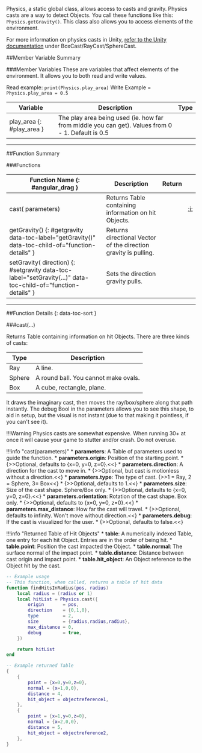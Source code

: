 Physics, a static global class, allows access to casts and gravity. Physics casts are a way to detect Objects. You call these functions like this: `Physics.getGravity()`. This class also allows you to access elements of the environment.

For more information on physics casts in Unity, [refer to the Unity documentation](https://docs.unity3d.com/ScriptReference/Physics.html) under BoxCast/RayCast/SphereCast.



##Member Variable Summary

###Member Variables
These are variables that affect elements of the environment. It allows you to both read and write values.

Read example: `print(Physics.play_area)` Write Example = `Physics.play_area = 0.5`

Variable | Description | Type
-- | -- | :--
play_area {: #play_area } | The play area being used (ie. how far from middle you can get). Values from 0 - 1. Default is 0.5 | [<span class="tag flo"></span>](types.md)


---








##Function Summary

###Functions

Function Name {: #angular_drag } | Description | Return | &nbsp;
-- | -- | -- | --
cast([<span class="tag tab"></span>](types.md) parameters) | Returns Table containing information on hit Objects. | [<span class="ret tab"></span>](types.md) | [:i:](#cast)
getGravity() {: #getgravity data-toc-label="getGravity()" data-toc-child-of="function-details" } | Returns directional Vector of the direction gravity is pulling. | [<span class="ret vec"></span>](types.md#vector) |
setGravity([<span class="tag vec"></span>](types.md#vector) direction) {: #setgravity data-toc-label="setGravity(...)" data-toc-child-of="function-details" } | Sets the direction gravity pulls. | [<span class="ret boo"></span>](types.md)






---


##Function Details {: data-toc-sort }

###cast(...)

[<span class="ret tab"></span>](types.md) Returns Table containing information on hit Objects. There are three kinds of casts:

Type | Description
--- | ---
Ray | A line.
Sphere | A round ball. You cannot make ovals.
Box | A cube, rectangle, plane.

It draws the imaginary cast, then moves the ray/box/sphere along that path instantly. The debug Bool in the parameters allows you to see this shape, to aid in setup, but the visual is not instant (due to that making it pointless, if you can't see it).

!!!Warning
    Physics casts are somewhat expensive. When running 30+ at once it will cause your game to stutter and/or crash. Do not overuse.

!!!info "cast(parameters)"
    * [<span class="tag tab"></span>](types.md) **parameters**: A Table of parameters used to guide the function.
        * [<span class="tag vec"></span>](types.md#vector) **parameters.origin**: Position of the starting point.
            * {>>Optional, defaults to {x=0, y=0, z=0}.<<}
        * [<span class="tag vec"></span>](types.md#vector) **parameters.direction**: A direction for the cast to move in.
            * {>>Optional, but cast is motionless without a direction.<<}
        * [<span class="tag int"></span>](types.md) **parameters.type**: The type of cast. {>>1 = Ray, 2 = Sphere, 3= Box<<}
            * {>>Optional, defaults to 1.<<}
        * [<span class="tag vec"></span>](types.md#vector) **parameters.size**: Size of the cast shape. Sphere/Box only.
            * {>>Optional, defaults to {x=0, y=0, z=0}.<<}
        * [<span class="tag vec"></span>](types.md#vector) **parameters.orientation**: Rotation of the cast shape. Box only.
            * {>>Optional, defaults to {x=0, y=0, z=0}.<<}
        * [<span class="tag flo"></span>](types.md) **parameters.max_distance**: How far the cast will travel.
            * {>>Optional, defaults to infinity. Won't move without direction.<<}
        * [<span class="tag boo"></span>](types.md) **parameters.debug**: If the cast is visualized for the user.
            * {>>Optional, defaults to false.<<}

!!!info "Returned Table of Hit Objects"
    * [<span class="tag tab"></span>](types.md) **table**: A numerically indexed Table, one entry for each hit Object. Entries are in the order of being hit.
        * [<span class="tag vec"></span>](types.md#vector) **table.point**: Position the cast impacted the Object.
        * [<span class="tag vec"></span>](types.md#vector) **table.normal**: The surface normal of the impact point.
        * [<span class="tag flo"></span>](types.md) **table.distance**: Distance between cast origin and impact point.
        * [<span class="tag obj"></span>](types.md) **table.hit_object**: An Object reference to the Object hit by the cast.

``` Lua
-- Example usage
-- This function, when called, returns a table of hit data
function findHitsInRadius(pos, radius)
    local radius = (radius or 1)
    local hitList = Physics.cast({
        origin       = pos,
        direction    = {0,1,0},
        type         = 2,
        size         = {radius,radius,radius},
        max_distance = 0,
        debug        = true,
    })

    return hitList
end
```

``` Lua
-- Example returned Table
{
    {
        point = {x=0,y=0,z=0},
        normal = {x=1,0,0},
        distance = 4,
        hit_object = objectreference1,
    },
    {
        point = {x=1,y=0,z=0},
        normal = {x=2,0,0},
        distance = 5,
        hit_object = objectreference2,
    },
}
```
